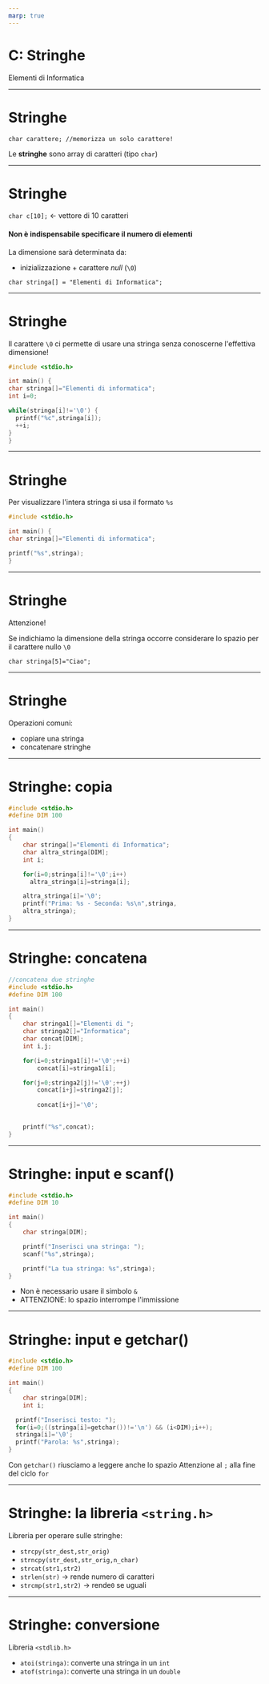 ```yaml
---
marp: true
---
```


<!-- footer: M. Fraschini - Università degli Studi di Cagliari - AA 2023-2024 -->

<!-- paginate: true -->

<!-- size: 4:3 -->


# C: Stringhe

Elementi di Informatica

---

# Stringhe

`char carattere; //memorizza un solo carattere!`

Le **stringhe** sono array di caratteri (tipo `char`)

---

# Stringhe

`char c[10];` <- vettore di 10 caratteri

#### Non è indispensabile specificare il numero di elementi
La dimensione sarà determinata da: 
- inizializzazione + carattere *null* (`\0`)

`char stringa[] = "Elementi di Informatica";`

---

# Stringhe

Il carattere `\0` ci permette di usare una stringa senza conoscerne l'effettiva dimensione!

```C
#include <stdio.h>

int main() {
char stringa[]="Elementi di informatica";
int i=0;

while(stringa[i]!='\0') {
  printf("%c",stringa[i]);
  ++i;
}
}
```

---

# Stringhe

Per visualizzare l'intera stringa si usa il formato `%s`

```C
#include <stdio.h>

int main() {
char stringa[]="Elementi di informatica";

printf("%s",stringa);
}
```

---

# Stringhe

Attenzione!

Se indichiamo la dimensione della stringa occorre considerare lo spazio per il carattere nullo `\0`

`char stringa[5]="Ciao";`

---

# Stringhe

Operazioni comuni:

- copiare una stringa
- concatenare stringhe 

---

# Stringhe: copia

```C
#include <stdio.h>
#define DIM 100

int main()
{
    char stringa[]="Elementi di Informatica";
    char altra_stringa[DIM];
    int i;

    for(i=0;stringa[i]!='\0';i++)
      altra_stringa[i]=stringa[i];

    altra_stringa[i]='\0';
    printf("Prima: %s - Seconda: %s\n",stringa,
    altra_stringa);
}
```
---

# Stringhe: concatena

```C
//concatena due stringhe
#include <stdio.h>
#define DIM 100

int main()
{
    char stringa1[]="Elementi di ";
    char stringa2[]="Informatica";
    char concat[DIM];
    int i,j;

    for(i=0;stringa1[i]!='\0';++i)
        concat[i]=stringa1[i];

    for(j=0;stringa2[j]!='\0';++j)
        concat[i+j]=stringa2[j];
        
        concat[i+j]='\0';
        

    printf("%s",concat);
}
```

---


# Stringhe: input e scanf()

```C
#include <stdio.h>
#define DIM 10

int main()
{
    char stringa[DIM];

    printf("Inserisci una stringa: ");
    scanf("%s",stringa);

    printf("La tua stringa: %s",stringa);
}
```

- Non è necessario usare il simbolo `&`
- ATTENZIONE: lo spazio interrompe l'immissione

---

# Stringhe: input e getchar()

```C
#include <stdio.h>
#define DIM 100

int main()
{
    char stringa[DIM];
    int i;

  printf("Inserisci testo: ");
  for(i=0;((stringa[i]=getchar())!='\n') && (i<DIM);i++);
  stringa[i]='\0';
  printf("Parola: %s",stringa);
}
```
Con `getchar()` riusciamo a leggere anche lo spazio
Attenzione al `;` alla fine del ciclo `for`

---

# Stringhe: la libreria `<string.h>`

Libreria per operare sulle stringhe:
- `strcpy(str_dest,str_orig)`
- `strncpy(str_dest,str_orig,n_char)`
- `strcat(str1,str2)` 
- `strlen(str)` -> rende numero di caratteri
- `strcmp(str1,str2)` -> rende`0` se uguali

---

# Stringhe: conversione

Libreria `<stdlib.h>`
- `atoi(stringa)`: converte una stringa in un `int`
- `atof(stringa)`: converte una stringa in un `double`


